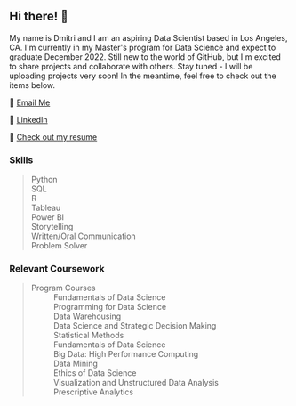 ## Hi there! :wave:

My name is Dmitri and I am an aspiring Data Scientist based in Los Angeles, CA. I'm currently in my Master's program for Data Science and expect to graduate December 2022. Still new to the world of GitHub, but I'm excited to share projects and collaborate with others. Stay tuned - I will be uploading projects very soon! In the meantime, feel free to check out the items below. 


:e-mail: [Email Me](mailto:dmitrispiropoulos@gmail.com)

:speech_balloon: [LinkedIn](https://www.linkedin.com/in/dmitrispiropoulos/)

:page_with_curl: <a href="https://github.com/Djonathon/Dmitri_Portfolio/blob/de485d0dc0abfad6143dbdff854dcae342f5b6a2/DmitriSpiropoulosResume2021.pdf" target="_blank">Check out my resume</a>

### Skills
> Python  
> SQL  
> R  
> Tableau  
> Power BI  
> Storytelling  
> Written/Oral Communication  
> Problem Solver  

### Relevant Coursework
>
>  <dt>Program Courses</dt>
>  <dd>Fundamentals of Data Science</dd>
>  <dd>Programming for Data Science</dd>
>  <dd>Data Warehousing</dd>
>  <dd>Data Science and Strategic Decision Making</dd>
>  <dd>Statistical Methods</dd>  
>  <dd>Fundamentals of Data Science</dd>
>  <dd>Big Data: High Performance Computing</dd>
>  <dd>Data Mining</dd>
>  <dd>Ethics of Data Science</dd>
>  <dd>Visualization and Unstructured Data Analysis</dd>
>  <dd>Prescriptive Analytics</dd>
  
</dl>
